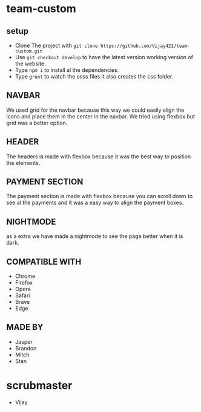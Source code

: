 # team-custom

## setup
* Clone The project with `git clone https://github.com/Vijay421/team-custom.git`
* Use `git checkout develop` to have the latest version working version of the website.
* Type `npm i` to install al the dependencies.
* Type `grunt` to watch the scss files it also creates the css folder.

## NAVBAR
We used grid for the navbar because this way we could easily align the icons and place them in the center in the navbar.
We tried using flexbox but grid was a better option.


## HEADER
The headers is made with flexbox because it was the best way to position the elements.


## PAYMENT SECTION
The payment section is made with flexbox because you can scroll down to see al the payments and it was a easy way to align the payment boxes.


## NIGHTMODE
as a extra we have made a nightmode to see the page better when it is dark.


## COMPATIBLE WITH
* Chrome
* Firefox
* Opera
* Safari
* Brave
* Edge


## MADE BY
* Jasper
* Brandon
* Mitch
* Stan

# scrubmaster
* Vijay

